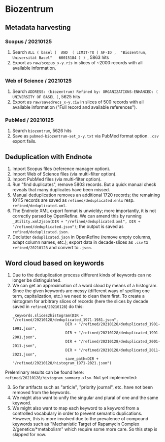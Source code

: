 # Biozentrum

## Metadata harvesting
### Scopus / 20210125
1. Search `ALL ( basel )  AND  ( LIMIT-TO ( AF-ID ,  "Biozentrum, Universität Basel"   60015184 ) ) `, 5863 hits
2. Export as `raw/scopus_x-y.ris` in slices of ~2000 records with all available information.

### Web of Science / 20210125
1. Search ` ADDRESS: (biozentrum)
Refined by: ORGANIZATIONS-ENHANCED: ( UNIVERSITY OF BASEL ) `, 5625 hits
2. Export as `raw/savedrecs_x-y.ciw` in slices of 500 records with all available information ("Full record and available references").

### PubMed / 20210125
1. Search ` biozentrum `, 5626 hits
2. Save as `pubmed-biozentrum-set_x-y.txt` via PubMed format option. `.csv` export fails.

## Deduplication with Endnote
1. Import Scopus files (reference manager option).
2. Import Web of Science files (via multi-filter option).
3. Import PubMed files (via multi-filter option).
4. Run "find duplicates", remove 5803 records. But a quick manual check reveals that many duplicates have been missed.
5. Manual deduplication removes an additional 1720 records; the remaining 10115 records are saved as `refined/deduplicated.enlx` resp. `refined/deduplicated.xml`.
6. The Endnote XML export format is unwieldy; more importantly, it is not correctly parsed by OpenRefine. We can amend this by running `_Utility.xml2json(DIR + "/refined/deduplicated.xml", DIR + "/refined/deduplicated.json")`; the output is saved as `refined/deduplicated.json`.
7. Declutter `deduplicated.json` in OpenRefine (remove empty columns, adapt column names, etc.); export data in decade-slices as `.csv` to `refined/20210128` and convert to `.json`.

## Word cloud based on keywords
1. Due to the deduplication process different kinds of keywords can no longer be distinguished. 
2. We can get an approximation of a word cloud by means of a histogram. Since the given keywords are messy (different ways of spelling one term, capitalization, etc.) we need to clean them first. To create a histogram for arbitrary slices of records (here the slices by decade saved in `refined/20210128`) do this:
   ```
   _Keywords.slices2histogram(DIR + "/refined/20210128/deduplicated_1971-1981.json",
                           DIR + "/refined/20210128/deduplicated_1981-1991.json",
                           DIR + "/refined/20210128/deduplicated_1991-2001.json",
                           DIR + "/refined/20210128/deduplicated_2001-2011.json",
                           DIR + "/refined/20210128/deduplicated_2011-2021.json",
                           save_path=DIR + "/refined/20210128/histogram_1971-2021.json")
   ```
Preleminary results can be found here: `refined/20210128/histogram_summary.xlsx`. Not yet implemented:  

3. So far artifacts such as "article", "priority journal", etc. have not been removed from the keywords.  
4. We might also want to unify the singular and plural of one and the same keyword.  
5. We might also want to map each keyword to a keyword from a controlled vocabulary in order to prevent semantic duplications. However, this is more involved due to the prevalence of compound keywords such as "Mechanistic Target of Rapamycin Complex 2/genetics/*metabolism" which require some more care. So this step is skipped for now.
